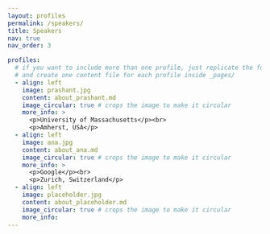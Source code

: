 ```yaml
---
layout: profiles
permalink: /speakers/
title: Speakers
nav: true
nav_order: 3

profiles:
  # if you want to include more than one profile, just replicate the following block
  # and create one content file for each profile inside _pages/
  - align: left
    image: prashant.jpg
    content: about_prashant.md
    image_circular: true # crops the image to make it circular
    more_info: >
      <p>University of Massachusetts</p><br>
      <p>Amherst, USA</p>
  - align: left
    image: ana.jpg
    content: about_ana.md
    image_circular: true # crops the image to make it circular
    more_info: >
      <p>Google</p><br>
      <p>Zurich, Switzerland</p>
  - align: left
    image: placeholder.jpg
    content: about_placeholder.md
    image_circular: true # crops the image to make it circular
    more_info:
---
```


